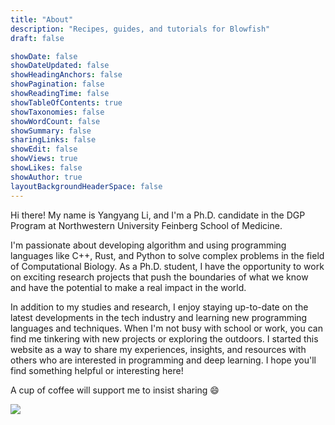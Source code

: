 ```yaml
---
title: "About"
description: "Recipes, guides, and tutorials for Blowfish"
draft: false

showDate: false
showDateUpdated: false
showHeadingAnchors: false
showPagination: false
showReadingTime: false
showTableOfContents: true
showTaxonomies: false
showWordCount: false
showSummary: false
sharingLinks: false
showEdit: false
showViews: true
showLikes: false
showAuthor: true
layoutBackgroundHeaderSpace: false
---
```


Hi there! My name is Yangyang Li, and I'm a Ph.D. candidate in the DGP Program at Northwestern University Feinberg School of Medicine.

I'm passionate about developing algorithm and using programming languages like C++, Rust, and Python to solve complex problems in the field of Computational Biology.
As a Ph.D. student, I have the opportunity to work on exciting research projects that push the boundaries of what we know and have the potential to make a real impact in the world.

In addition to my studies and research, I enjoy staying up-to-date on the latest developments in the tech industry and learning new programming languages and techniques.
When I'm not busy with school or work, you can find me tinkering with new projects or exploring the outdoors.
I started this website as a way to share my experiences, insights, and resources with others who are interested in programming and deep learning.
I hope you'll find something helpful or interesting here!

A cup of coffee will support me to insist sharing :smile:

[![](https://liberapay.com/assets/widgets/donate.svg)](https://liberapay.com/yangyangli/donate)
